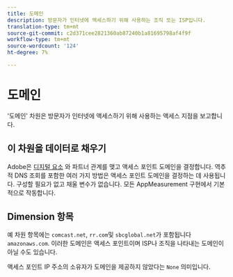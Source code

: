 ```yaml
---
title: 도메인
description: 방문자가 인터넷에 액세스하기 위해 사용하는 조직 또는 ISP입니다.
translation-type: tm+mt
source-git-commit: c2d371cee2821360ab87240b1a81695798af4f9f
workflow-type: tm+mt
source-wordcount: '124'
ht-degree: 7%

---
```



# 도메인

&#39;도메인&#39; 차원은 방문자가 인터넷에 액세스하기 위해 사용하는 액세스 지점을 보고합니다.

## 이 차원을 데이터로 채우기

Adobe은 [디지털 요소](https://www.digitalelement.com/) 와 파트너 관계를 맺고 액세스 포인트 도메인을 결정합니다. 역추적 DNS 조회를 포함한 여러 가지 방법은 액세스 포인트 도메인을 결정하는 데 사용됩니다. 구성할 필요가 없고 채울 변수가 없습니다. 모든 AppMeasurement 구현에서 기본적으로 작동합니다.

## Dimension 항목

예 차원 항목에는 `comcast.net`, `rr.com`및 `sbcglobal.net`가 포함됩니다 `amazonaws.com`. 이러한 도메인은 액세스 포인트이며 ISP나 조직을 나타내는 도메인이 아닐 수도 있습니다.

액세스 포인트 IP 주소의 소유자가 도메인을 제공하지 않았다는 `None` 의미입니다.

